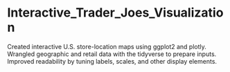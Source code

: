 # Interactive_Trader_Joes_Visualization
Created interactive U.S. store-location maps using ggplot2 and plotly. Wrangled geographic and retail data with the tidyverse to prepare inputs. Improved readability by tuning labels, scales, and other display elements.
